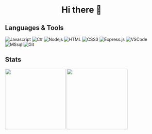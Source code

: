 <h1 align="center">
  Hi there 👋
</h1>

## Languages & Tools

![Javascript](https://img.shields.io/badge/Javascript-F0DB4F?style=for-the-badge&labelColor=black&logo=javascript&logoColor=F0DB4F)
![C#](https://img.shields.io/badge/csharp-823085?style=for-the-badge&labelColor=black&logo=csharp&logoColor=823085)
![Nodejs](https://img.shields.io/badge/Nodejs-3C873A?style=for-the-badge&labelColor=black&logo=node.js&logoColor=3C873A)
![HTML](https://img.shields.io/badge/HTML5-E34F26?style=for-the-badge&logo=html5&logoColor=white)
![CSS3](https://img.shields.io/badge/CSS3-1572B6?style=for-the-badge&logo=css3&logoColor=white)
![Express.js](https://img.shields.io/badge/Express.js-000000?style=for-the-badge&logo=express&logoColor=white)
![VSCode](https://img.shields.io/badge/Visual_Studio-0078d7?style=for-the-badge&logo=visual%20studio&logoColor=white)
![MSsql](https://img.shields.io/badge/microsoft_sql_server-CC2927?style=for-the-badge&logo=microsoft%20sql%20server&logoColor=white)
![Git](https://img.shields.io/badge/Git-F05032?style=for-the-badge&logo=git&logoColor=white)

## Stats
<a>
  <img height=200 align="left" src="https://github-readme-stats.vercel.app/api?username=Magnus1231212&show_icons=true&theme=github_dark_dimmed&include_all_commits=true&show_icons=true&rank_icon=github" />
</a>
<a>
  <img height=200 align="center" src="https://github-readme-stats.vercel.app/api/top-langs/?username=Magnus1231212&theme=github_dark_dimmed&layout=compact&title_color=FFF" />
</a>
<!--
**Magnus1231212/Magnus1231212** is a ✨ _special_ ✨ repository because its `README.md` (this file) appears on your GitHub profile.

Here are some ideas to get you started:

- 🔭 I’m currently working on ...
- 🌱 I’m currently learning ...
- 👯 I’m looking to collaborate on ...
- 🤔 I’m looking for help with ...
- 💬 Ask me about ...
- 📫 How to reach me: ...
- 😄 Pronouns: ...
- ⚡ Fun fact: ...
-->
